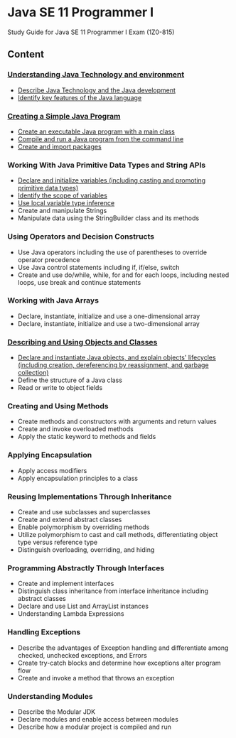 ﻿
# Java SE 11 Programmer I

Study Guide for Java SE 11 Programmer I Exam (1Z0-815)

## Content

### [Understanding Java Technology and environment](pages/Understanding_Java.md)

- [Describe Java Technology and the Java development](pages/Understanding_Java.md#describe-java-technology-and-the-java-development)
- [Identify key features of the Java language](pages/Understanding_Java.md#identify-key-features-of-the-java-language)

### [Creating a Simple Java Program](pages/Creating_Simple_Java_Program.md)

- [Create an executable Java program with a main class](pages/Creating_Simple_Java_Program.md#create-an-executable-java-program-with-a-main-class)
- [Compile and run a Java program from the command line](pages/Creating_Simple_Java_Program.md#compile-and-run-a-Java-program-from-the-command-line)
- [Create and import packages](pages/Creating_Simple_Java_Program.md#create-and-import-packages)

### Working With Java Primitive Data Types and String APIs

- [Declare and initialize variables (including casting and promoting primitive data types)](pages/Working_With_Java_Primitive_Data_Types_and_String_APIs.md#declare-and-initialize-variables-including-casting-and-promoting-primitive-data-types)
- [Identify the scope of variables](pages/Working_With_Java_Primitive_Data_Types_and_String_APIs.md#identify-the-scope-of-variables)
- [Use local variable type inference](pages/Working_With_Java_Primitive_Data_Types_and_String_APIs.md#use-local-variable-type-inference)
- Create and manipulate Strings
- Manipulate data using the StringBuilder class and its methods

### Using Operators and Decision Constructs

- Use Java operators including the use of parentheses to override operator precedence
- Use Java control statements including if, if/else, switch
- Create and use do/while, while, for and for each loops, including nested loops, use break and continue statements

### Working with Java Arrays

- Declare, instantiate, initialize and use a one-dimensional array
- Declare, instantiate, initialize and use a two-dimensional array

### [Describing and Using Objects and Classes](pages/Describing_and_Using_Objects_and_Classes.md)

- [Declare and instantiate Java objects, and explain objects' lifecycles (including creation, dereferencing by reassignment, and garbage collection)](pages/Describing_and_Using_Objects_and_Classes.md#declare-and-instantiate-java-objects-and-explain-objects-lifecycles-including-creation-dereferencing-by-reassignment-and-garbage-collection)
- Define the structure of a Java class
- Read or write to object fields

### Creating and Using Methods

- Create methods and constructors with arguments and return values
- Create and invoke overloaded methods
- Apply the static keyword to methods and fields

### Applying Encapsulation

- Apply access modifiers
- Apply encapsulation principles to a class

### Reusing Implementations Through Inheritance

- Create and use subclasses and superclasses
- Create and extend abstract classes
- Enable polymorphism by overriding methods
- Utilize polymorphism to cast and call methods, differentiating object type versus reference type
- Distinguish overloading, overriding, and hiding

### Programming Abstractly Through Interfaces

- Create and implement interfaces
- Distinguish class inheritance from interface inheritance including abstract classes
- Declare and use List and ArrayList instances
- Understanding Lambda Expressions

### Handling Exceptions

- Describe the advantages of Exception handling and differentiate among checked, unchecked exceptions, and Errors
- Create try-catch blocks and determine how exceptions alter program flow
- Create and invoke a method that throws an exception

### Understanding Modules

- Describe the Modular JDK
- Declare modules and enable access between modules
- Describe how a modular project is compiled and run
